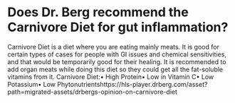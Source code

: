 # Does Dr. Berg recommend the Carnivore Diet for gut inflammation?

Carnivore Diet is a diet where you are eating mainly meats. It is good for certain types of cases for people with GI issues and chemical sensitivities, and that would be temporarily good for their healing. It is recommended to add organ meats while doing this diet so they could get all the fat-soluble vitamins from it. Carnivore Diet:• High Protein• Low in Vitamin C• Low Potassium• Low Phytonutrientshttps://hls-player.drberg.com/asset?path=migrated-assets/drbergs-opinion-on-carnivore-diet
